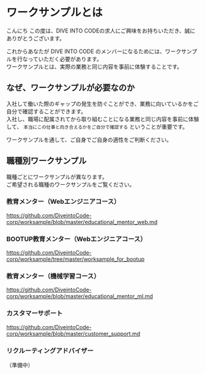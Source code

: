 # ワークサンプルとは

こんにち
この度は、DIVE INTO CODEの求人にご興味をお持ちいただき、誠にありがとうございます。  

これからあなたが DIVE INTO CODE のメンバーになるためには、ワークサンプルを行なっていただく必要があります。  
ワークサンプルとは、実際の業務と同じ内容を事前に体験することです。  


## なぜ、ワークサンプルが必要なのか

入社して働いた際のギャップの発生を防ぐことができ、業務に向いているかをご自分で確認することができます。  
入社し、職場に配属されてから取り組むことになる業務と同じ内容を事前に体験して、 `本当にこの仕事と向き合えるかをご自分で確認する` ということが重要です。  

ワークサンプルを通して、ご自身でご自身の適性をご判断ください。  


## 職種別ワークサンプル

職種ごとにワークサンプルが異なります。  
ご希望される職種のワークサンプルをご覧ください。

### 教育メンター（Webエンジニアコース）

https://github.com/DiveintoCode-corp/worksample/blob/master/educational_mentor_web.md

### BOOTUP教育メンター（Webエンジニアコース）  

https://github.com/DiveintoCode-corp/worksample/tree/master/worksample_for_bootup

### 教育メンター（機械学習コース）

https://github.com/DiveintoCode-corp/worksample/blob/master/educational_mentor_ml.md

### カスタマーサポート

https://github.com/DiveintoCode-corp/worksample/blob/master/customer_support.md


### リクルーティングアドバイザー

（準備中）
